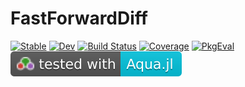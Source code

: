 # FastForwardDiff

[![Stable](https://img.shields.io/badge/docs-stable-blue.svg)](https://gerlero.github.io/FastForwardDiff.jl/stable/)
[![Dev](https://img.shields.io/badge/docs-dev-blue.svg)](https://gerlero.github.io/FastForwardDiff.jl/dev/)
[![Build Status](https://github.com/gerlero/FastForwardDiff.jl/actions/workflows/CI.yml/badge.svg?branch=main)](https://github.com/gerlero/FastForwardDiff.jl/actions/workflows/CI.yml?query=branch%3Amain)
[![Coverage](https://codecov.io/gh/gerlero/FastForwardDiff.jl/branch/main/graph/badge.svg)](https://codecov.io/gh/gerlero/FastForwardDiff.jl)
[![PkgEval](https://JuliaCI.github.io/NanosoldierReports/pkgeval_badges/F/FastForwardDiff.svg)](https://JuliaCI.github.io/NanosoldierReports/pkgeval_badges/F/FastForwardDiff.html)
[![Aqua](https://raw.githubusercontent.com/JuliaTesting/Aqua.jl/master/badge.svg)](https://github.com/JuliaTesting/Aqua.jl)
